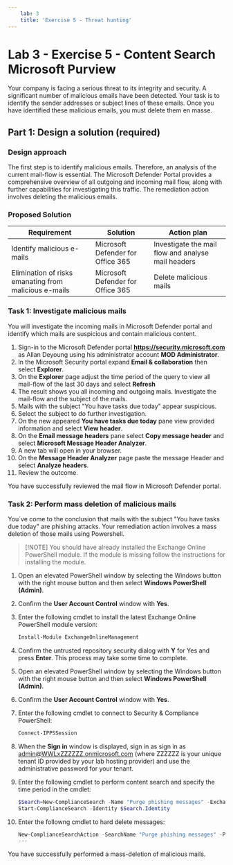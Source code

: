 ```yaml
---
    lab: 3
    title: 'Exercise 5 - Threat hunting'
---
```



# Lab 3 - Exercise 5 - Content Search Microsoft Purview

Your company is facing a serious threat to its integrity and security. A significant number of malicious emails have been detected. Your task is to identify the sender addresses or subject lines of these emails. Once you have identified these malicious emails, you must delete them en masse.

## Part 1: Design a solution (required)

### Design approach

The first step is to identify malicious emails. Therefore, an analysis of the current mail-flow is essential. The Microsoft Defender Portal provides a comprehensive overview of all outgoing and incoming mail flow, along with further capabilities for investigating this traffic. The remediation action involves deleting the malicious emails. 

### Proposed Solution

|Requirement|Solution|Action plan|
|----|----|----|
|Identify malicious e-mails|Microsoft Defender for Office 365|Investigate the mail flow and analyse mail headers|
|Elimination of risks emanating from malicious e-mails|Microsoft Defender for Office 365|Delete malicious mails|

### Task 1: Investigate malicious mails

You will investigate the incoming mails in Microsoft Defender portal and identify which mails are suspicious and contain malicious content.

1. Sign-in to the Microsoft Defender portal **https://security.microsoft.com** as Allan Deyoung using his administrator account **MOD Administrator**.
1. In the Microsoft Security portal expand **Email & collaboration** then select **Explorer**.
1. On the **Explorer** page adjust the time period of the query to view all mail-flow of the last 30 days and select **Refresh**
1. The result shows you all incoming and outgoing mails. Investigate the mail-flow and the subject of the mails.
1. Mails with the subject "You have tasks due today" appear suspicious.
1. Select the subject to do further investigation.
1. On the new appeared **You have tasks due today** pane view provided information and select **View header**.
1. On the **Email message headers** pane select **Copy message header** and select **Microsoft Message Header Analyzer**.
1. A new tab will open in your browser.
1. On the **Message Header Analyzer** page paste the message Header and select **Analyze headers**.
1. Review the outcome.

You have successfully reviewed the mail flow in Microsoft Defender portal.

### Task 2: Perform mass deletion of malicious mails

You´ve come to the conclusion that mails with the subject "You have tasks due today" are phishing attacks. Your remediation action involves a mass deletion of those mails using Powershell.

>[!NOTE] You should have already installed the Exchange Online PowerShell module. If the module is missing follow the instructions for installing the module.

1. Open an elevated PowerShell window by selecting the Windows button with the right mouse button and then select **Windows PowerShell (Admin)**.
1. Confirm the **User Account Control** window with **Yes**.
1. Enter the following cmdlet to install the latest Exchange Online PowerShell module version:

    ```powershell
    Install-Module ExchangeOnlineManagement
    ```
1. Confirm the untrusted repository security dialog with **Y** for Yes and press **Enter**.  This process may take some time to complete.
1. Open an elevated PowerShell window by selecting the Windows button with the right mouse button and then select **Windows PowerShell (Admin)**.
1. Confirm the **User Account Control** window with **Yes**.
1. Enter the following cmdlet to connect to Security & Compliance PowerShell:

    ```powershell
    Connect-IPPSSession
    ```

1. When the **Sign in** window is displayed, sign in as sign in as admin@WWLxZZZZZZ.onmicrosoft.com (where ZZZZZZ is your unique tenant ID provided by your lab hosting provider) and use the administrative password for your tenant.
1. Enter the following cmdlet to perform content search and specify the time period in the cmdlet:

    ```powershell
    $Search=New-ComplianceSearch -Name "Purge phishing messages" -ExchangeLocation All -ContentMatchQuery '(Subject:"You have tasks due today")'
    Start-ComplianceSearch -Identity $Search.Identity
    ```
1. Enter the followng cmdlet to hard delete messages:

    ```powershell
    New-ComplianceSearchAction -SearchName "Purge phishing messages" -Purge -PurgeType HardDelete
    ---
You have successfully performed a mass-deletion of malicious mails.
